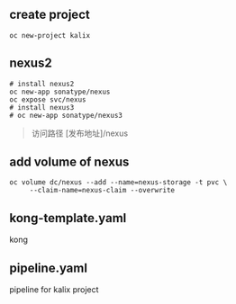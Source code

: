 ## create project
```batch
oc new-project kalix
```

## nexus2
```
# install nexus2
oc new-app sonatype/nexus
oc expose svc/nexus
# install nexus3
# oc new-app sonatype/nexus3
```
> 访问路径 [发布地址]/nexus
## add volume of nexus
```batch
oc volume dc/nexus --add --name=nexus-storage -t pvc \
     --claim-name=nexus-claim --overwrite
```
## kong-template.yaml
kong
## pipeline.yaml
pipeline for kalix project